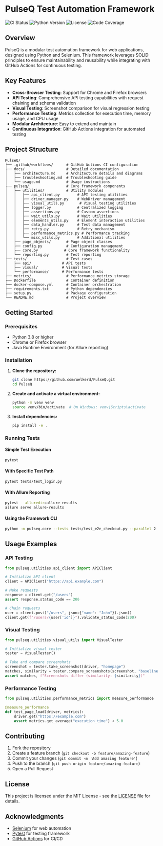 # PulseQ Test Automation Framework

![CI Status](https://img.shields.io/github/actions/workflow/status/uelkerd/PulseQ/ci.yml?style=for-the-badge)
![Python Version](https://img.shields.io/badge/python-3.8%2B-blue?style=for-the-badge)
![License](https://img.shields.io/badge/license-MIT-green?style=for-the-badge)
![Code Coverage](https://img.shields.io/badge/coverage-92%25-brightgreen?style=for-the-badge)

## Overview

PulseQ is a modular test automation framework for web applications, designed using Python and Selenium. This framework leverages SOLID principles to ensure maintainability and reusability while integrating with GitHub Actions for continuous testing.

## Key Features

- **Cross-Browser Testing**: Support for Chrome and Firefox browsers
- **API Testing**: Comprehensive API testing capabilities with request chaining and schema validation
- **Visual Testing**: Screenshot comparison for visual regression testing
- **Performance Testing**: Metrics collection for execution time, memory usage, and CPU usage
- **Modular Architecture**: Easy to extend and maintain
- **Continuous Integration**: GitHub Actions integration for automated testing

## Project Structure

```text
PulseQ/
├── .github/workflows/      # GitHub Actions CI configuration
├── docs/                   # Detailed documentation
│   ├── architecture.md     # Architecture details and diagrams
│   ├── troubleshooting.md  # Troubleshooting guide
│   └── usage.md            # Usage instructions
├── pulseq/                 # Core framework components
│   ├── utilities/          # Utility modules
│   │   ├── api_client.py        # API testing utilities
│   │   ├── driver_manager.py    # WebDriver management
│   │   ├── visual_utils.py       # Visual testing utilities
│   │   ├── logger.py            # Centralized logging
│   │   ├── assertions.py        # Custom assertions
│   │   ├── wait_utils.py        # Wait utilities
│   │   ├── elements_utils.py    # Element interaction utilities
│   │   ├── data_handler.py      # Test data management
│   │   ├── retry.py             # Retry mechanism
│   │   ├── performance_metrics.py # Performance tracking
│   │   └── misc_utils.py        # Additional utilities
│   ├── page_objects/       # Page object classes
│   ├── config.py           # Configuration management
│   ├── core.py            # Core framework functionality
│   └── reporting.py        # Test reporting
├── tests/                  # Test cases
│   ├── api/              # API tests
│   ├── visual/           # Visual tests
│   └── performance/      # Performance tests
├── metrics/                # Performance metrics storage
├── Dockerfile              # Container definition
├── docker-compose.yml      # Container orchestration
├── requirements.txt        # Python dependencies
├── setup.py                # Package configuration
└── README.md               # Project overview
```

## Getting Started

### Prerequisites

- Python 3.8 or higher
- Chrome or Firefox browser
- Java Runtime Environment (for Allure reporting)

### Installation

1. **Clone the repository:**

   ```bash
   git clone https://github.com/uelkerd/PulseQ.git
   cd PulseQ
   ```

2. **Create and activate a virtual environment:**

   ```bash
   python -m venv venv
   source venv/bin/activate  # On Windows: venv\Scripts\activate
   ```

3. **Install dependencies:**

   ```bash
   pip install -e .
   ```

### Running Tests

#### Simple Test Execution

```bash
pytest
```

#### With Specific Test Path

```bash
pytest tests/test_login.py
```

#### With Allure Reporting

```bash
pytest --alluredir=allure-results
allure serve allure-results
```

#### Using the Framework CLI

```bash
python -m pulseq.core --tests tests/test_e2e_checkout.py --parallel 2
```

## Usage Examples

### API Testing

```python
from pulseq.utilities.api_client import APIClient

# Initialize API client
client = APIClient("https://api.example.com")

# Make requests
response = client.get("/users")
assert response.status_code == 200

# Chain requests
user = client.post("/users", json={"name": "John"}).json()
client.get(f"/users/{user['id']}").validate_status_code(200)
```

### Visual Testing

```python
from pulseq.utilities.visual_utils import VisualTester

# Initialize visual tester
tester = VisualTester()

# Take and compare screenshots
screenshot = tester.take_screenshot(driver, "homepage")
matches, similarity = tester.compare_screenshots(screenshot, "baseline.png")
assert matches, f"Screenshots differ (similarity: {similarity})"
```

### Performance Testing

```python
from pulseq.utilities.performance_metrics import measure_performance

@measure_performance
def test_page_load(driver, metrics):
    driver.get("https://example.com")
    assert metrics.get_average("execution_time") < 5.0
```

## Contributing

1. Fork the repository
2. Create a feature branch (`git checkout -b feature/amazing-feature`)
3. Commit your changes (`git commit -m 'Add amazing feature'`)
4. Push to the branch (`git push origin feature/amazing-feature`)
5. Open a Pull Request

## License

This project is licensed under the MIT License - see the [LICENSE](LICENSE) file for details.

## Acknowledgments

- [Selenium](https://www.selenium.dev/) for web automation
- [Pytest](https://docs.pytest.org/) for testing framework
- [GitHub Actions](https://github.com/features/actions) for CI/CD

